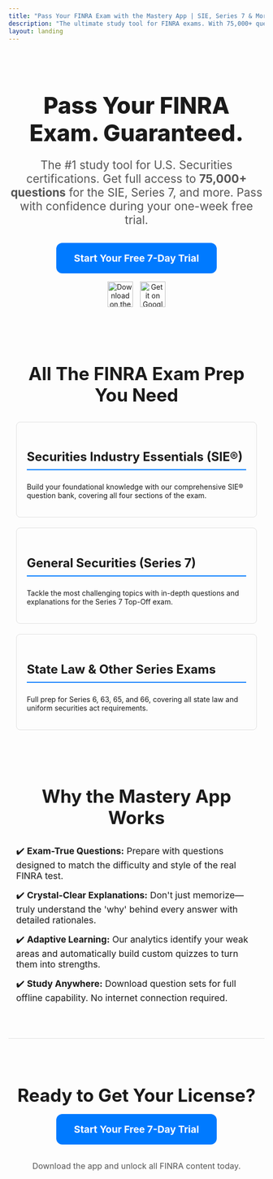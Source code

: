 ```yaml
---
title: "Pass Your FINRA Exam with the Mastery App | SIE, Series 7 & More"
description: "The ultimate study tool for FINRA exams. With 75,000+ questions, realistic mock exams, and detailed analytics, you can pass your SIE or Series exam during our 7-day free trial."
layout: landing
---
```


<div style="text-align: center; max-width: 850px; margin: auto; padding: 20px 0;">

  <h1 style="font-size: 2.8rem; font-weight: 800; margin-bottom: 1rem;">Pass Your FINRA Exam. Guaranteed.</h1>
  
  <p style="font-size: 1.4rem; color: #555; margin-bottom: 2rem;">
    The #1 study tool for U.S. Securities certifications. Get full access to <strong>75,000+ questions</strong> for the SIE, Series 7, and more. Pass with confidence during your one-week free trial.
  </p>

  <a href="https://apps.apple.com/app/apple-store/id1667869674" class="cta-button" style="display: inline-block; background-color: #007aff; color: white; padding: 18px 35px; font-size: 1.2rem; font-weight: bold; text-decoration: none; border-radius: 12px; margin-bottom: 1rem;">
    Start Your Free 7-Day Trial
  </a>
  
  <!-- App Store & Google Play Badges -->
  <div class="app-badges">
      <a href="https://apps.apple.com/app/apple-store/id1667869674"
          style="display: inline-block; margin-right: 10px; vertical-align: middle;">
          <img alt="Download on the App Store" src='/Download_on_the_App_Store_Badge_US-UK_RGB_blk_092917.svg'
              style="height: 50px;">
      </a>
      <a href="https://play.google.com/store/apps/details?id=ca.tokenizer.cscexams"
          style="display: inline-block; vertical-align: middle;">
          <img alt='Get it on Google Play' src='/GetItOnGooglePlay_Badge_Web_color_English.png'
              style="height: 50px;" />
      </a>
  </div>

</div>



<div style="max-width: 1000px; margin: auto; padding: 40px 15px;">
  <h2 style="text-align: center; font-size: 2.2rem; margin-bottom: 2rem;">All The FINRA Exam Prep You Need</h2>
  
  <div style="display: grid; grid-template-columns: repeat(auto-fit, minmax(280px, 1fr)); gap: 20px; text-align: left;">
    
   <div class="category-card" style="border: 1px solid #e0e0e0; padding: 20px; border-radius: 8px;">
   <h3 style="font-size: 1.5rem; border-bottom: 2px solid #007aff; padding-bottom: 10px;">Securities Industry Essentials (SIE®)</h3>
   <p>Build your foundational knowledge with our comprehensive SIE® question bank, covering all four sections of the exam.</p>
   </div>
   
   <div class="category-card" style="border: 1px solid #e0e0e0; padding: 20px; border-radius: 8px;">
   <h3 style="font-size: 1.5rem; border-bottom: 2px solid #007aff; padding-bottom: 10px;">General Securities (Series 7)</h3>
   <p>Tackle the most challenging topics with in-depth questions and explanations for the Series 7 Top-Off exam.</p>
   </div>
   
   <div class="category-card" style="border: 1px solid #e0e0e0; padding: 20px; border-radius: 8px;">
   <h3 style="font-size: 1.5rem; border-bottom: 2px solid #007aff; padding-bottom: 10px;">State Law & Other Series Exams</h3>
   <p>Full prep for Series 6, 63, 65, and 66, covering all state law and uniform securities act requirements.</p>
   </div>
    
  </div>
</div>



<div style="max-width: 850px; margin: auto; padding: 20px 15px;">
  <h2 style="text-align: center; font-size: 2.2rem; margin-bottom: 2rem;">Why the Mastery App Works</h2>
  <ul style="font-size: 1.1rem; list-style: none; padding: 0;">
    <li style="margin-bottom: 15px;">✔️ <strong>Exam-True Questions:</strong> Prepare with questions designed to match the difficulty and style of the real FINRA test.</li>
    <li style="margin-bottom: 15px;">✔️ <strong>Crystal-Clear Explanations:</strong> Don't just memorize—truly understand the 'why' behind every answer with detailed rationales.</li>
    <li style="margin-bottom: 15px;">✔️ <strong>Adaptive Learning:</strong> Our analytics identify your weak areas and automatically build custom quizzes to turn them into strengths.</li>
    <li style="margin-bottom: 15px;">✔️ <strong>Study Anywhere:</strong> Download question sets for full offline capability. No internet connection required.</li>
  </ul>
</div>


<div style="text-align: center; max-width: 850px; margin: auto; padding: 40px 0; border-top: 1px solid #e0e0e0; margin-top: 2rem;">
  <h2 style="font-size: 2.2rem; margin-bottom: 1rem;">Ready to Get Your License?</h2>
  <a href="https://apps.apple.com/app/apple-store/id1667869674" class="cta-button" style="display: inline-block; background-color: #007aff; color: white; padding: 18px 35px; font-size: 1.2rem; font-weight: bold; text-decoration: none; border-radius: 12px; margin-bottom: 1rem;">
    Start Your Free 7-Day Trial
  </a>
  <p style="font-size: 1rem; color: #555;">Download the app and unlock all FINRA content today.</p>
</div>
